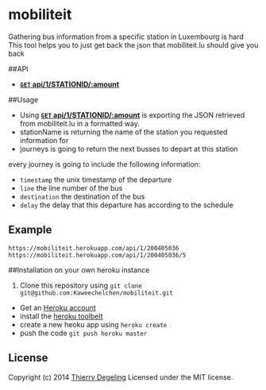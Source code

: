 mobiliteit
==========

Gathering bus information from a specific station in Luxembourg is hard
This tool helps you to just get back the json that mobiliteit.lu should give you back

##API
- **[<code>GET</code> api/1/STATIONID/:amount](https://mobiliteit.herokuapp.com/api/1/200405036/5)**

##Usage

- Using **[<code>GET</code> api/1/STATIONID/:amount](https://mobiliteit.herokuapp.com/api/1/200405036/5)** is exporting the JSON retrieved from mobiliteit.lu in a formatted way.
- stationName is returning the name of the station you requested information for
- journeys is going to return the next busses to depart at this station

every journey is going to include the following information:
- <code>timestamp</code> the unix timestamp of the departure
- <code>line</code> the line number of the bus
- <code>destination</code> the destination of the bus
- <code>delay</code> the delay that this departure has according to the schedule

## Example

    https://mobiliteit.herokuapp.com/api/1/200405036
    https://mobiliteit.herokuapp.com/api/1/200405036/5

##Installation on your own heroku instance

1. Clone this repository using `git clone git@github.com:Kaweechelchen/mobiliteit.git`
* Get an [Heroku account](https://id.heroku.com/signup)
* install the [heroku toolbelt](https://toolbelt.heroku.com/)
* create a new heoku app using `heroku create`
* push the code `git push heroku master`

## License
Copyright (c) 2014 [Thierry Degeling](https://github.com/Kaweechelchen)
Licensed under the MIT license.
